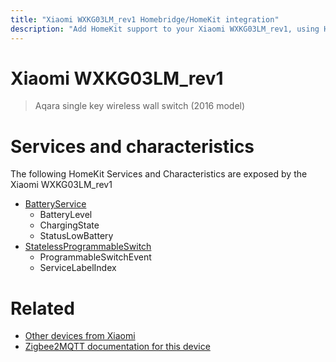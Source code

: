 ```yaml
---
title: "Xiaomi WXKG03LM_rev1 Homebridge/HomeKit integration"
description: "Add HomeKit support to your Xiaomi WXKG03LM_rev1, using Homebridge, Zigbee2MQTT and homebridge-z2m."
---
```

<!---
This file has been GENERATED using src/docgen/docgen.ts
DO NOT EDIT THIS FILE MANUALLY!
-->
# Xiaomi WXKG03LM_rev1
> Aqara single key wireless wall switch (2016 model)


# Services and characteristics
The following HomeKit Services and Characteristics are exposed by
the Xiaomi WXKG03LM_rev1

* [BatteryService](../../battery.md)
  * BatteryLevel
  * ChargingState
  * StatusLowBattery
* [StatelessProgrammableSwitch](../../action.md)
  * ProgrammableSwitchEvent
  * ServiceLabelIndex


# Related
* [Other devices from Xiaomi](../index.md#xiaomi)
* [Zigbee2MQTT documentation for this device](https://www.zigbee2mqtt.io/devices/WXKG03LM_rev1.html)